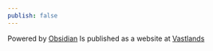 ```yaml
---
publish: false
---
```


Powered by [Obsidian](https://obsidian.md)
Is published as a website at [Vastlands](https://vastlands.cc/)

